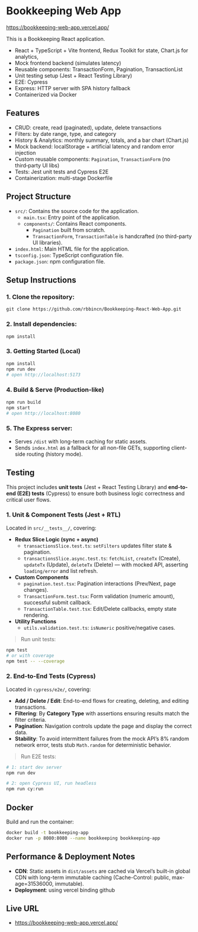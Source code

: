 # Bookkeeping Web App

https://bookkeeping-web-app.vercel.app/

This is a Bookkeeping React application.
- React + TypeScript + Vite frontend, Redux Toolkit for state, Chart.js for analytics,
- Mock frontend backend (simulates latency)
- Reusable components: TransactionForm, Pagination, TransactionList
- Unit testing setup (Jest + React Testing Library)
- E2E: Cypress
- Express: HTTP server with SPA history fallback
- Containerized via Docker

## Features
- CRUD: create, read (paginated), update, delete transactions
- Filters: by date range, type, and category
- History & Analytics: monthly summary, totals, and a bar chart (Chart.js)
- Mock backend: localStorage + artificial latency and random error injection
- Custom reusable components: `Pagination`, `TransactionForm` (no third‑party UI libs)
- Tests: Jest unit tests and Cypress E2E
- Containerization: multi-stage Dockerfile

## Project Structure

- `src/`: Contains the source code for the application.
  - `main.tsx`: Entry point of the application.
  - `components/`: Contains React components.
    - `Pagination` built from scratch.
    - `TransactionForm`, `TransactionTable` is handcrafted (no third-party UI libraries).
- `index.html`: Main HTML file for the application.
- `tsconfig.json`: TypeScript configuration file.
- `package.json`: npm configuration file.

## Setup Instructions

### 1. Clone the repository:
   ```
   git clone https://github.com/rbbincn/Bookkeeping-React-Web-App.git
   ```

### 2. Install dependencies:
   ``` 
   npm install
   ```

### 3. Getting Started (Local)
```bash
npm install
npm run dev
# open http://localhost:5173
```

### 4. Build & Serve (Production-like)
```bash
npm run build
npm start
# open http://localhost:8080
```

### 5. The Express server:
- Serves `/dist` with long-term caching for static assets.
- Sends `index.html` as a fallback for all non-file GETs, supporting client-side routing (history mode).

## Testing

This project includes **unit tests** (Jest + React Testing Library) and **end-to-end (E2E) tests** (Cypress) to ensure both business logic correctness and critical user flows.

### 1. Unit & Component Tests (Jest + RTL)

Located in `src/__tests__/`, covering:

- **Redux Slice Logic (sync + async)**  
  - `transactionsSlice.test.ts`: `setFilters` updates filter state & pagination.
  - `transactionsSlice.async.test.ts`: `fetchList`, `createTx` (Create), `updateTx` (Update), `deleteTx` (Delete) — with mocked API, asserting `loading/error` and list refresh.
- **Custom Components**  
  - `pagination.test.tsx`: Pagination interactions (Prev/Next, page changes).  
  - `TransactionForm.test.tsx`: Form validation (numeric amount), successful submit callback.  
  - `TransactionTable.test.tsx`: Edit/Delete callbacks, empty state rendering.
- **Utility Functions**  
  - `utils.validation.test.ts`: `isNumeric` positive/negative cases.

> Run unit tests:
```bash
npm test
# or with coverage
npm test -- --coverage
```

### 2. End-to-End Tests (Cypress)

Located in `cypress/e2e/`, covering:

- **Add / Delete / Edit**: End-to-end flows for creating, deleting, and editing transactions.
- **Filtering**: By **Category Type** with assertions ensuring results match the filter criteria.
- **Pagination**: Navigation controls update the page and display the correct data.
- **Stability**: To avoid intermittent failures from the mock API’s 8% random network error, tests stub `Math.random` for deterministic behavior.

> Run E2E tests:
```bash
# 1: start dev server
npm run dev

# 2: open Cypress UI, run headless
npm run cy:run
```

## Docker
Build and run the container:
```bash
docker build -t bookkeeping-app
docker run -p 8080:8080 --name bookkeeping bookkeeping-app
```

## Performance & Deployment Notes
- **CDN**: Static assets in `dist/assets` are cached via Vercel’s built-in global CDN with long-term immutable caching (Cache-Control: public, max-age=31536000, immutable).
- **Deployment**: using vercel binding github

## Live URL
- https://bookkeeping-web-app.vercel.app/